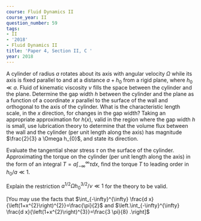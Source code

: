 ```yaml
---
course: Fluid Dynamics II
course_year: II
question_number: 59
tags:
- II
- '2018'
- Fluid Dynamics II
title: 'Paper 4, Section II, C '
year: 2018
---
```




A cylinder of radius $a$ rotates about its axis with angular velocity $\Omega$ while its axis is fixed parallel to and at a distance $a+h_{0}$ from a rigid plane, where $h_{0} \ll a$. Fluid of kinematic viscosity $\nu$ fills the space between the cylinder and the plane. Determine the gap width $h$ between the cylinder and the plane as a function of a coordinate $x$ parallel to the surface of the wall and orthogonal to the axis of the cylinder. What is the characteristic length scale, in the $x$ direction, for changes in the gap width? Taking an appropriate approximation for $h(x)$, valid in the region where the gap width $h$ is small, use lubrication theory to determine that the volume flux between the wall and the cylinder (per unit length along the axis) has magnitude $\frac{2}{3} a \Omega h_{0}$, and state its direction.

Evaluate the tangential shear stress $\tau$ on the surface of the cylinder. Approximating the torque on the cylinder (per unit length along the axis) in the form of an integral $T=a \int_{-\infty}^{\infty} \tau d x$, find the torque $T$ to leading order in $h_{0} / a \ll 1$.

Explain the restriction $a^{1 / 2} \Omega h_{0}^{3 / 2} / \nu \ll 1$ for the theory to be valid.

[You may use the facts that $\int_{-\infty}^{\infty} \frac{d x}{\left(1+x^{2}\right)^{2}}=\frac{\pi}{2}$ and $\left.\int_{-\infty}^{\infty} \frac{d x}{\left(1+x^{2}\right)^{3}}=\frac{3 \pi}{8} .\right]$